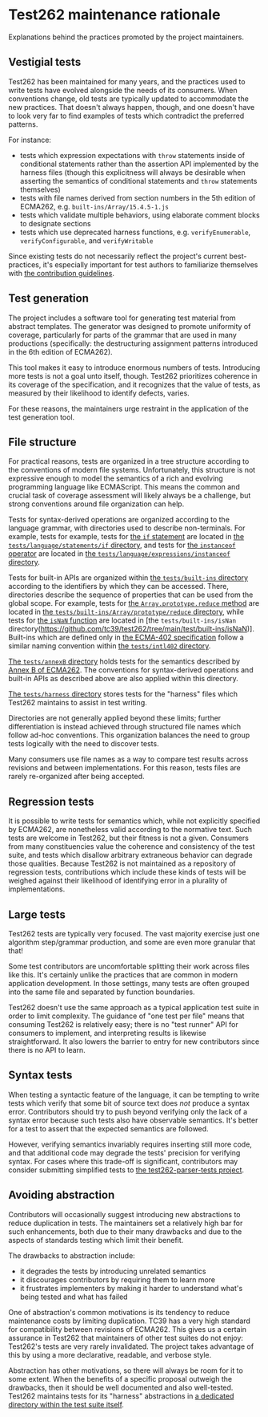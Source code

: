 # Test262 maintenance rationale

Explanations behind the practices promoted by the project maintainers.

## Vestigial tests

Test262 has been maintained for many years, and the practices used to write
tests have evolved alongside the needs of its consumers. When conventions
change, old tests are typically updated to accommodate the new practices. That
doesn't always happen, though, and one doesn't have to look very far to find
examples of tests which contradict the preferred patterns.

For instance:

- tests which expression expectations with `throw` statements inside of
  conditional statements rather than the assertion API implemented by the
  harness files (though this explicitness will always be desirable when
  asserting the semantics of conditional statements and `throw` statements
  themselves)
- tests with file names derived from section numbers in the 5th edition of
  ECMA262, e.g. `built-ins/Array/15.4.5-1.js`
- tests which validate multiple behaviors, using elaborate comment blocks to
  designate sections
- tests which use deprecated harness functions, e.g. `verifyEnumerable`,
  `verifyConfigurable`, and `verifyWritable`

Since existing tests do not necessarily reflect the project's current
best-practices, it's especially important for test authors to familiarize
themselves with [the contribution guidelines](CONTRIBUTING.md).

## Test generation

The project includes a software tool for generating test material from abstract
templates. The generator was designed to promote uniformity of coverage,
particularly for parts of the grammar that are used in many productions
(specifically: the destructuring assignment patterns introduced in the 6th
edition of ECMA262).

This tool makes it easy to introduce enormous numbers of tests. Introducing
more tests is not a goal unto itself, though. Test262 prioritizes coherence in
its coverage of the specification, and it recognizes that the value of tests,
as measured by their likelihood to identify defects, varies.

For these reasons, the maintainers urge restraint in the application of the
test generation tool.

## File structure

For practical reasons, tests are organized in a tree structure according to the
conventions of modern file systems. Unfortunately, this structure is not
expressive enough to model the semantics of a rich and evolving programming
language like ECMAScript. This means the common and crucial task of coverage
assessment will likely always be a challenge, but strong conventions around
file organization can help.

Tests for syntax-derived operations are organized according to the language
grammar, with directories used to describe non-terminals. For example, tests
for example, tests for [the `if`
statement](https://tc39.es/ecma262/#sec-if-statement) are located in [the
`tests/language/statements/if`
directory](https://github.com/tc39/test262/tree/main/test/language/statements/if),
and tests for [the `instanceof`
operator](https://tc39.es/ecma262/#sec-relational-operators) are located in
[the `tests/language/expressions/instanceof`
directory](https://github.com/tc39/test262/tree/main/test/language/expressions/instanceof).

Tests for built-in APIs are organized within [the `tests/built-ins`
directory](https://github.com/tc39/test262/tree/main/test/intl402) according to
the identifiers by which they can be accessed. There, directories describe the
sequence of properties that can be used from the global scope. For example,
tests for [the `Array.prototype.reduce`
method](https://tc39.es/ecma262/#sec-array.prototype.reduce) are located in
[the `tests/built-ins/Array/prototype/reduce`
directory](https://github.com/tc39/test262/tree/main/test/built-ins/Array/prototype/reduce),
while tests for [the `isNaN`
function](https://tc39.es/ecma262/#sec-isnan-number) are located in [the
`tests/built-ins/isNan`
directory(https://github.com/tc39/test262/tree/main/test/built-ins/isNaN)].
Built-ins which are defined only in [the ECMA-402
specification](https://tc39.es/ecma402/) follow a similar naming convention
within [the `tests/intl402`
directory](https://github.com/tc39/test262/tree/main/test/intl402).

[The `tests/annexB`
directory](https://github.com/tc39/test262/tree/main/test/annexB) holds tests
for the semantics described by [Annex B of
ECMA262](https://tc39.es/ecma262/#sec-additional-ecmascript-features-for-web-browsers).
The conventions for syntax-derived operations and built-in APIs as described
above are also applied within this directory.

[The `tests/harness`
directory](https://github.com/tc39/test262/tree/main/test/harness) stores tests
for the "harness" files which Test262 maintains to assist in test writing.

Directories are not generally applied beyond these limits; further
differentiation is instead achieved through structured file names which follow
ad-hoc conventions. This organization balances the need to group tests
logically with the need to discover tests.

Many consumers use file names as a way to compare test results across revisions
and between implementations. For this reason, tests files are rarely
re-organized after being accepted.

## Regression tests

It is possible to write tests for semantics which, while not explicitly
specified by ECMA262, are nonetheless valid according to the normative text.
Such tests are welcome in Test262, but their fitness is not a given. Consumers
from many constituencies value the coherence and consistency of the test suite,
and tests which disallow arbitrary extraneous behavior can degrade those
qualities. Because Test262 is not maintained as a repository of regression
tests, contributions which include these kinds of tests will be weighed against
their likelihood of identifying error in a plurality of implementations.

## Large tests

Test262 tests are typically very focused. The vast majority exercise just one
algorithm step/grammar production, and some are even more granular that that!

Some test contributors are uncomfortable splitting their work across files like
this. It's certainly unlike the practices that are common in modern application
development. In those settings, many tests are often grouped into the same file
and separated by function boundaries.

Test262 doesn't use the same approach as a typical application test suite in
order to limit complexity. The guidance of "one test per file" means that
consuming Test262 is relatively easy; there is no "test runner" API for
consumers to implement, and interpreting results is likewise straightforward.
It also lowers the barrier to entry for new contributors since there is no API
to learn.

## Syntax tests

When testing a syntactic feature of the language, it can be tempting to write
tests which verify that some bit of source text does *not* produce a syntax
error. Contributors should try to push beyond verifying only the lack of a
syntax error because such tests also have observable semantics. It's better for
a test to assert that the expected semantics are followed.

However, verifying semantics invariably requires inserting still more code, and
that additional code may degrade the tests' precision for verifying syntax. For
cases where this trade-off is significant, contributors may consider submitting
simplified tests to [the test262-parser-tests
project](https://github.com/tc39/test262-parser-tests).

## Avoiding abstraction

Contributors will occasionally suggest introducing new abstractions to reduce
duplication in tests. The maintainers set a relatively high bar for such
enhancements, both due to their many drawbacks and due to the aspects of
standards testing which limit their benefit.

The drawbacks to abstraction include:

- it degrades the tests by introducing unrelated semantics
- it discourages contributors by requiring them to learn more
- it frustrates implementers by making it harder to understand what's being
  tested and what has failed

One of abstraction's common motivations is its tendency to reduce maintenance
costs by limiting duplication. TC39 has a very high standard for compatibility
between revisions of ECMA262. This gives us a certain assurance in Test262 that
maintainers of other test suites do not enjoy: Test262's tests are very rarely
invalidated. The project takes advantage of this by using a more declarative,
readable, and verbose style.

Abstraction has other motivations, so there will always be room for it to some
extent. When the benefits of a specific proposal outweigh the drawbacks, then
it should be well documented and also well-tested. Test262 maintains tests for
its "harness" abstractions in [a dedicated directory within the test suite
itself](https://github.com/tc39/test262/tree/main/test/harness).
